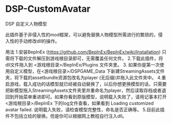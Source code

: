 # DSP-CustomAvatar
DSP 自定义人物模型

此插件基于非侵入性的mod框架，可以避免替换人物模型所需进行的繁琐的，侵入性的手动修改dll的操作。

用法
1.安装BepInEx (https://github.com/BepInEx/BepInEx/wiki/Installation) 只需将下载的文件解压到游戏根目录即可，无需覆盖任何文件。
2.下载此插件，将dll文件拖入到 <游戏根目录>/BepInEx/Plugins 文件夹里。
3. 如果你是第一次使用自定义模型，在<游戏根目录>/DSPGAME_Data 下新建StreamingAssets文件夹，将下载的assetbundle资源包改名为player (无后缀)并拖入此文件夹中。
4.重启游戏，载入成功的话模型就已经被自动替换了，以后你想更换模型的话，只需要把新模型拖入StreamingAssets文件夹里并重命名为player，然后读取存档或者退回到开始菜单重进即可。如果你看到原版模型，说明载入失败了，请用记事本打开 <游戏根目录>/BepInEx 下的log文件查看，如果看到 Loading customized avatar failed. 说明载入失败，请检查模型完整性，命名是否正确等。
5.目前此插件不包括立绘的替换。但是你可以根据网上教程自行注入dll。
